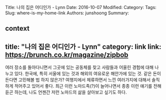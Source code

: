 Title: 나의 집은 어디인가 - Lynn
Date: 2016-10-07
Modified:
Category:
Tags:
Slug: where-is-my-home-link
Authors: junshoong
Summary:


context
---
title: "나의 집은 어디인가 - Lynn"
category: link
link: https://brunch.co.kr/magazine/zipbob
---

여러 장소를 돌아다니면서 그곳에 있는 공동체를 찾고 사람들과 어울린 경험에 대해 나누고 있다. 한국에, 특히 서울에 있는 것과 해외의 여유로운 해안가에 있는 것. 같은 돈이 든다면 고민해볼 법 하지 않은가? 여행지에서 체류하면서 느낀 여러가지에 대해서 솔직하게 적어주고 있어서 좋다.
최근 이런 노마드족(?)이 늘어나면서 종종 이런 얘기를 전해 듣곤 하는데, 나도 언젠간 저런 노마드의 삶을 살아보고 싶기도 하다.
